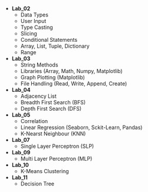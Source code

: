 * **Lab_02**
    *   Data Types
    *   User Input
    *   Type Casting
    *   Slicing
    *   Conditional Statements
    *   Array, List, Tuple, Dictionary
    *   Range
* **Lab_03**
    *   String Methods
    *   Libraries (Array, Math, Numpy, Matplotlib)
    *   Graph Plotting (Matplotlib)
    *   File Handling (Read, Write, Append, Create)
* **Lab_04**
    *   Adjacency List
    *   Breadth First Search (BFS)
    *   Depth First Search (DFS)
* **Lab_05**
    *   Correlation
    *   Linear Regression (Seaborn, Sckit-Learn, Pandas)
    *   K-Nearst Neighbour (KNN)
* **Lab_07**
    *   Single Layer Perceptron (SLP)
* **Lab_09**
    *   Multi Layer Perceptron (MLP)
* **Lab_10**
    *   K-Means Clustering
* **Lab_11**
    *   Decision Tree